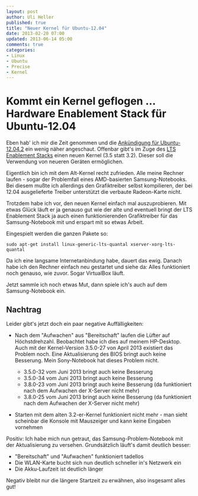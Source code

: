 ```yaml
---
layout: post
author: Uli Heller
published: true
title: "Neuer Kernel für Ubuntu-12.04"
date: 2013-02-20 07:00
updated: 2013-06-14 05:00
comments: true
categories: 
- Linux
- Ubuntu
- Precise
- Kernel
---
```


Kommt ein Kernel geflogen ... Hardware Enablement Stack für Ubuntu-12.04
========================================================================

Eben hab' ich mir die Zeit genommen und die 
[Ankündigung für Ubuntu-12.04.2](https://wiki.ubuntu.com/PrecisePangolin/ReleaseNotes/UbuntuDesktop)
ein wenig näher angeschaut. Offenbar gibt's im Zuge des
[LTS Enablement Stacks](https://wiki.ubuntu.com/Kernel/LTSEnablementStack) einen
neuen Kernel (3.5 statt 3.2). Dieser soll die Verwendung von neueren Geräten
ermöglichen.

Eigentlich bin ich mit dem Alt-Kernel recht zufrieden. Alle meine
Rechner laufen - sogar der Problemfall eines AMD-basierten Samsung-Notebooks.
Bei diesem mußte ich allerdings den Grafiktreiber selbst kompilieren, der bei
12.04 ausgelieferte Treiber unterstützt die verbaute Radeon-Karte nicht.

<!-- more -->

Trotzdem habe ich vor, den neuen Kernel einfach mal auszuprobieren.
Mit etwas Glück läuft er ja genauso gut wie der alte und eventuell
bringt der LTS Enablement Stack ja auch einen funktionierenden
Grafiktreiber für das Samsung-Notebook mit und erspart mit so etwas Arbeit.

Eingespielt werden die ganzen Pakete so:

```
sudo apt-get install linux-generic-lts-quantal xserver-xorg-lts-quantal 
```

Da ich eine langsame Internetanbindung habe, dauert das ewig.
Danach habe ich den Rechner einfach neu gestartet und siehe da: Alles
funktioniert noch genauso, wie zuvor. Sogar VirtualBox läuft.

Jetzt sammle ich noch etwas Mut, dann spiele ich's auch auf dem 
Samsung-Notebook ein.

Nachtrag
--------

Leider gibt's jetzt doch ein paar negative Auffälligkeiten:

* Nach dem "Aufwachen" aus "Bereitschaft" laufen die Lüfter auf Höchstdrehzahl.
  Beobachtet habe ich dies auf meinem HP-Desktop. Auch mit der Kernel-Version
  3.5.0-27 von April 2013 existiert das Problem noch. Eine Aktualisierung
  des BIOS bringt auch keine Besserung. Mein Sony-Notebook hat
  dieses Problem nicht.

    * 3.5.0-32 vom Juni 2013 bringt auch keine Besserung
    * 3.5.0-34 vom Juni 2013 bringt auch keine Besserung
    * 3.8.0-23 vom Juni 2013 bringt auch keine Besserung (da funktioniert nach dem Aufwachen der X-Server nicht mehr)
    * 3.8.0-25 vom Juni 2013 bringt auch keine Besserung (da funktioniert nach dem Aufwachen der X-Server nicht mehr)

* Starten mit dem alten 3.2-er-Kernel funktioniert nicht mehr - man sieht
  scheinbar die Konsole mit Mauszeiger und kann keine Eingaben vornehmen

Positiv: Ich habe mich nun getraut, das Samsung-Problem-Notebook mit der
Aktualisierung zu versehen. Grundsätzlich läuft's damit deutlich besser:

* "Bereitschaft" und "Aufwachen" funktioniert tadellos
* Die WLAN-Karte bucht sich nun deutlich schneller in's Netzwerk ein
* Die Akku-Laufzeit ist deutlich länger

Negativ bleibt nur die längere Startzeit zu erwähnen, also insgesamt alles gut!
